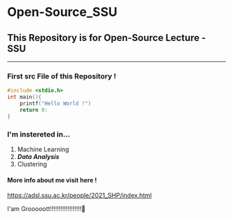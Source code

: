 # Open-Source_SSU
## This Repository is for Open-Source Lecture - SSU
------------
### First src File of this Repository !
```C
#include <stdio.h>
int main(){
    printf("Hello World !")
    return 0:
}
```

### I'm instereted in...
1. Machine Learning
2. ***Data Analysis***
3. Clustering

#### More info about me visit here !
<https://adsl.ssu.ac.kr/people/2021_SHP/index.html>

I'am Grooooott!!!!!!!!!!!!!!!!!!🌱
